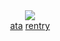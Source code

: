 <div align="center">

<br><br>![](https://komarev.com/ghpvc/?username=o&label=+𑄝+&color=edddcd&style=plastic&base=4004004004004004)
<br> <a href="https://bl8m.atabook.org/" target="_blank">ata</a> <a href="https://rentry.org/blunt-force" target="_blank">rentry</a>
